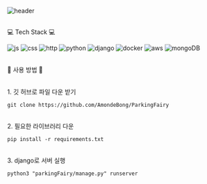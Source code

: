 ![header](https://github.com/AmondeBong/ParkingFairy?type=wave&color=auto&height=300&section=header&text=ParkingFairy%20render&fontSize=90)

<br>💻 Tech Stack 💻</br>

![js](https://img.shields.io/badge/JavaScript-F7DF1E?style=for-the-badge&logo=JavaScript&logoColor=white) ![css](https://img.shields.io/badge/CSS-1572B6?style=for-the-badge&logo=CSS&logoColor=white) ![http](https://img.shields.io/badge/HTML-E34F26?style=for-the-badge&logo=html5&logoColor=white) ![python](https://img.shields.io/badge/Python-3776AB?style=for-the-badge&logo=python&logoColor=white) ![django](https://img.shields.io/badge/Django-092E20?style=for-the-badge&logo=django&logoColor=white) ![docker](https://img.shields.io/badge/docker-%230db7ed.svg?style=for-the-badge&logo=docker&logoColor=white) ![aws](https://img.shields.io/badge/Amazon_AWS-232F3E?style=for-the-badge&logo=amazon-aws&logoColor=white) ![mongoDB](https://img.shields.io/badge/MongoDB-4EA94B?style=for-the-badge&logo=mongodb&logoColor=white)

<br>🌟 사용 방법 🌟 </br>

<br> 1. 깃 허브로 파일 다운 받기 </br>

```
git clone https://github.com/AmondeBong/ParkingFairy
```

<br> 2. 필요한 라이브러리 다운 </br>

```
pip install -r requirements.txt
```

<br> 3. django로 서버 실행 </br>

```
python3 "parkingFairy/manage.py" runserver
```
